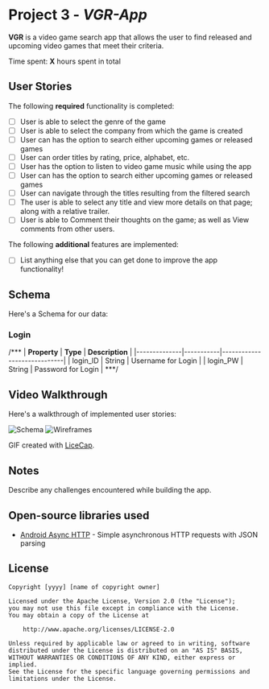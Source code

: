 # Project 3 - *VGR-App*

**VGR** is a video game search app that allows the user to find released and upcoming video games that meet their criteria.

Time spent: **X** hours spent in total

## User Stories

The following **required** functionality is completed:

- [ ] User is able to select the genre of the game
- [ ] User is able to select the company from which the game is created
- [ ] User can has the option to search either upcoming games or released games
- [ ] User can order titles by rating, price, alphabet, etc.
- [ ] User has the option to listen to video game music while using the app
- [ ] User can has the option to search either upcoming games or released games
- [ ] User can navigate through the titles resulting from the filtered search
- [ ] The user is able to select any title and view more details on that page; along with a relative trailer.
- [ ] User is able to Comment their thoughts on the game; as well as View comments from other users.

The following **additional** features are implemented:

- [ ] List anything else that you can get done to improve the app functionality!

## Schema

Here's a Schema for our data:

### Login

/***
| __Property__ | __Type__  |       __Description__       |
|--------------|-----------|-----------------------------|
| login_ID     | String    | Username for Login          |
| login_PW     | String    | Password for Login          |
***/


## Video Walkthrough

Here's a walkthrough of implemented user stories:

<img src='https://github.com/Game-Recommendation/VGR-App/blob/master/Schema.jpg?raw=true' title='Schema' width='' alt='Schema' />

<img src='https://github.com/Game-Recommendation/VGR-App/blob/master/Wireframes.jpg?raw=true' title='Wireframes' width='' alt='Wireframes' />

GIF created with [LiceCap](http://www.cockos.com/licecap/).

## Notes

Describe any challenges encountered while building the app.

## Open-source libraries used

- [Android Async HTTP](https://github.com/codepath/CPAsyncHttpClient) - Simple asynchronous HTTP requests with JSON parsing

## License

    Copyright [yyyy] [name of copyright owner]

    Licensed under the Apache License, Version 2.0 (the "License");
    you may not use this file except in compliance with the License.
    You may obtain a copy of the License at

        http://www.apache.org/licenses/LICENSE-2.0

    Unless required by applicable law or agreed to in writing, software
    distributed under the License is distributed on an "AS IS" BASIS,
    WITHOUT WARRANTIES OR CONDITIONS OF ANY KIND, either express or implied.
    See the License for the specific language governing permissions and
    limitations under the License.

